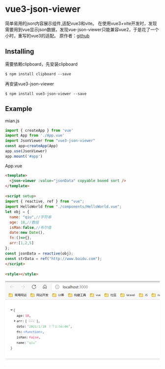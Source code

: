# vue3-json-viewer
简单易用的json内容展示组件,适配vue3和vite。
在使用vue3+vite开发时，发现需要用到vue显示json数据，发现vue-json-viewer只能兼容vue2，于是花了一个小时，重写的vue3的适配。
原作者：[github](https://github.com/chenfengjw163/vue-json-viewer)
 ## Installing
需要依赖clipboard，先安装clipboard
```
$ npm install clipboard --save
```
再安装vue3-json-viewer
```
$ npm install vue3-json-viewer --save
```

## Example
mian.js
```js
import { createApp } from 'vue'
import App from './App.vue'
import JsonViewer from "vue3-json-viewer"
const app=createApp(App)
app.use(JsonViewer)
app.mount('#app')

```
App.vue
``` html
<template>
  <json-viewer :value="jsonData" copyable boxed sort />
</template>

<script setup>
import { reactive, ref } from "vue";
import HelloWorld from "./components/HelloWorld.vue";
let obj = {
  name: "qiu",//字符串
  age: 18,//数组
  isMan:false,//布尔值
  date:new Date(),
  fn:()=>{},
  arr:[1,2,5]
};
const jsonData = reactive(obj);
const strData = ref("http://www.baidu.com");
</script>

<style></style>

```

![](./img/demo.png)